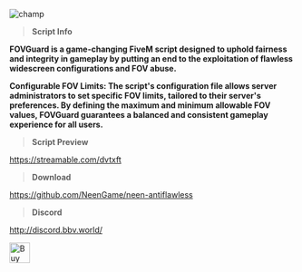 ![champ](https://cdn.discordapp.com/attachments/1118576885358661815/1132694507796836482/neen-antiflawless.jpeg)

> **Script Info**

**FOVGuard is a game-changing FiveM script designed to uphold fairness and integrity in gameplay by putting an end to the exploitation of flawless widescreen configurations and FOV abuse.** 

**Configurable FOV Limits: The script's configuration file allows server administrators to set specific FOV limits, tailored to their server's preferences. By defining the maximum and minimum allowable FOV values, FOVGuard guarantees a balanced and consistent gameplay experience for all users.**

> **Script Preview**

https://streamable.com/dvtxft

> **Download**

https://github.com/NeenGame/neen-antiflawless

> **Discord**

http://discord.bbv.world/

<a href='https://ko-fi.com/U7U7NQXLZ' target='_blank'><img height='36' style='border:0px;height:36px;' src='https://storage.ko-fi.com/cdn/kofi3.png?v=3' border='0' alt='Buy Me a Coffee at ko-fi.com' /></a>
